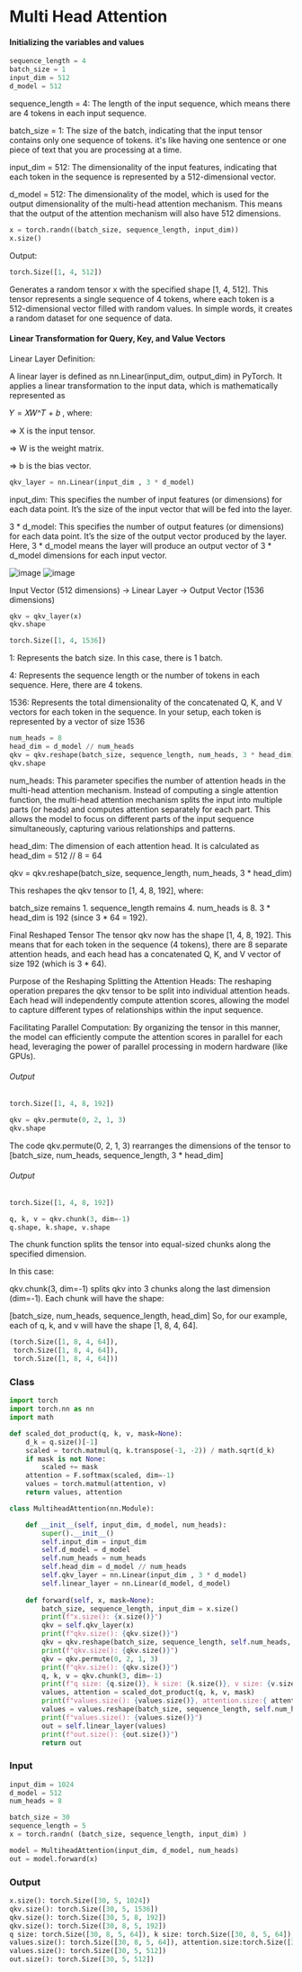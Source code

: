 # Multi Head Attention

#### Initializing the variables and values

```Python
sequence_length = 4
batch_size = 1
input_dim = 512
d_model = 512
```

sequence_length = 4: The length of the input sequence, which means there are 4 tokens in each input sequence.

batch_size = 1: The size of the batch, indicating that the input tensor contains only one sequence of tokens. it's like having one sentence or one piece of text that you are processing at a time.

input_dim = 512: The dimensionality of the input features, indicating that each token in the sequence is represented by a 512-dimensional vector.

d_model = 512: The dimensionality of the model, which is used for the output dimensionality of the multi-head attention mechanism. This means that the output of the attention mechanism will also have 512 dimensions.

```Python
x = torch.randn((batch_size, sequence_length, input_dim))
x.size()
```
Output:

```Python
torch.Size([1, 4, 512])
```

Generates a random tensor x with the specified shape [1, 4, 512]. This tensor represents a single sequence of 4 tokens, where each token is a 512-dimensional vector filled with random values. In simple words, it creates a random dataset for one sequence of data.

#### Linear Transformation for Query, Key, and Value Vectors



Linear Layer Definition:

A linear layer is defined as nn.Linear(input_dim, output_dim) in PyTorch.
It applies a linear transformation to the input data, which is mathematically represented as 

𝑌 = 𝑋𝑊^𝑇 + 𝑏 , where:

=> X is the input tensor.

=> W is the weight matrix.

=> b is the bias vector.



```python
qkv_layer = nn.Linear(input_dim , 3 * d_model)
```

input_dim: This specifies the number of input features (or dimensions) for each data point. It’s the size of the input vector that will be fed into the layer.

3 * d_model: This specifies the number of output features (or dimensions) for each data point. It’s the size of the output vector produced by the layer. Here, 3 * d_model means the layer will produce an output vector of 3 * d_model dimensions for each input vector.

![image](https://github.com/user-attachments/assets/68550e83-8edf-462c-8b61-83ef0e4c9ed1)
![image](https://github.com/user-attachments/assets/258f92f5-9faa-4e2e-9b7c-50d8b3151156)


Input Vector (512 dimensions) → Linear Layer → Output Vector (1536 dimensions)


```python
qkv = qkv_layer(x)
qkv.shape

```

```Python
torch.Size([1, 4, 1536])
```    


1: Represents the batch size. In this case, there is 1 batch.

4: Represents the sequence length or the number of tokens in each sequence. Here, there are 4 tokens.

1536: Represents the total dimensionality of the concatenated Q, K, and V vectors for each token in the sequence. In your setup, each token is represented by a vector of size 1536




```Python
num_heads = 8
head_dim = d_model // num_heads
qkv = qkv.reshape(batch_size, sequence_length, num_heads, 3 * head_dim)
qkv.shape
```
num_heads: This parameter specifies the number of attention heads in the multi-head attention mechanism. Instead of computing a single attention function, the multi-head attention mechanism splits the input into multiple parts (or heads) and computes attention separately for each part. This allows the model to focus on different parts of the input sequence simultaneously, capturing various relationships and patterns.

head_dim: The dimension of each attention head. It is calculated as
head_dim = 512 // 8 = 64

qkv = qkv.reshape(batch_size, sequence_length, num_heads, 3 * head_dim)

This reshapes the qkv tensor to [1, 4, 8, 192], where:

batch_size remains 1.
sequence_length remains 4.
num_heads is 8.
3 * head_dim is 192 (since 3 * 64 = 192).

Final Reshaped Tensor
The tensor qkv now has the shape [1, 4, 8, 192]. This means that for each token in the sequence (4 tokens), there are 8 separate attention heads, and each head has a concatenated Q, K, and V vector of size 192 (which is 3 * 64).

Purpose of the Reshaping
Splitting the Attention Heads: The reshaping operation prepares the qkv tensor to be split into individual attention heads. Each head will independently compute attention scores, allowing the model to capture different types of relationships within the input sequence.

Facilitating Parallel Computation: By organizing the tensor in this manner, the model can efficiently compute the attention scores in parallel for each head, leveraging the power of parallel processing in modern hardware (like GPUs).


###### Output

```Python
torch.Size([1, 4, 8, 192])
```

```Python
qkv = qkv.permute(0, 2, 1, 3)
qkv.shape
```
The code qkv.permute(0, 2, 1, 3) rearranges the dimensions of the tensor to [batch_size, num_heads, sequence_length, 3 * head_dim]

###### Output

```Python
torch.Size([1, 4, 8, 192])
```

```Python
q, k, v = qkv.chunk(3, dim=-1)
q.shape, k.shape, v.shape
```
          
The chunk function splits the tensor into equal-sized chunks along the specified dimension.

In this case:

qkv.chunk(3, dim=-1) splits qkv into 3 chunks along the last dimension (dim=-1).
Each chunk will have the shape:

[batch_size, num_heads, sequence_length, head_dim]
So, for our example, each of q, k, and v will have the shape [1, 8, 4, 64].

```Python
(torch.Size([1, 8, 4, 64]),
 torch.Size([1, 8, 4, 64]),
 torch.Size([1, 8, 4, 64]))
```




### Class 

```Python
import torch
import torch.nn as nn
import math

def scaled_dot_product(q, k, v, mask=None):
    d_k = q.size()[-1]
    scaled = torch.matmul(q, k.transpose(-1, -2)) / math.sqrt(d_k)
    if mask is not None:
        scaled += mask
    attention = F.softmax(scaled, dim=-1)
    values = torch.matmul(attention, v)
    return values, attention

class MultiheadAttention(nn.Module):

    def __init__(self, input_dim, d_model, num_heads):
        super().__init__()
        self.input_dim = input_dim
        self.d_model = d_model
        self.num_heads = num_heads
        self.head_dim = d_model // num_heads
        self.qkv_layer = nn.Linear(input_dim , 3 * d_model)
        self.linear_layer = nn.Linear(d_model, d_model)
    
    def forward(self, x, mask=None):
        batch_size, sequence_length, input_dim = x.size()
        print(f"x.size(): {x.size()}")
        qkv = self.qkv_layer(x)
        print(f"qkv.size(): {qkv.size()}")
        qkv = qkv.reshape(batch_size, sequence_length, self.num_heads, 3 * self.head_dim)
        print(f"qkv.size(): {qkv.size()}")
        qkv = qkv.permute(0, 2, 1, 3)
        print(f"qkv.size(): {qkv.size()}")
        q, k, v = qkv.chunk(3, dim=-1)
        print(f"q size: {q.size()}, k size: {k.size()}, v size: {v.size()}, ")
        values, attention = scaled_dot_product(q, k, v, mask)
        print(f"values.size(): {values.size()}, attention.size:{ attention.size()} ")
        values = values.reshape(batch_size, sequence_length, self.num_heads * self.head_dim)
        print(f"values.size(): {values.size()}")
        out = self.linear_layer(values)
        print(f"out.size(): {out.size()}")
        return out
```

### Input

```Python
input_dim = 1024
d_model = 512
num_heads = 8

batch_size = 30
sequence_length = 5
x = torch.randn( (batch_size, sequence_length, input_dim) )

model = MultiheadAttention(input_dim, d_model, num_heads)
out = model.forward(x)
```
### Output

```Python
x.size(): torch.Size([30, 5, 1024])
qkv.size(): torch.Size([30, 5, 1536])
qkv.size(): torch.Size([30, 5, 8, 192])
qkv.size(): torch.Size([30, 8, 5, 192])
q size: torch.Size([30, 8, 5, 64]), k size: torch.Size([30, 8, 5, 64]), v size: torch.Size([30, 8, 5, 64]), 
values.size(): torch.Size([30, 8, 5, 64]), attention.size:torch.Size([30, 8, 5, 5]) 
values.size(): torch.Size([30, 5, 512])
out.size(): torch.Size([30, 5, 512])
```
